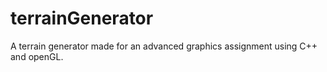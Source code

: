 # terrainGenerator
A terrain generator made for an advanced graphics assignment using C++ and openGL.
